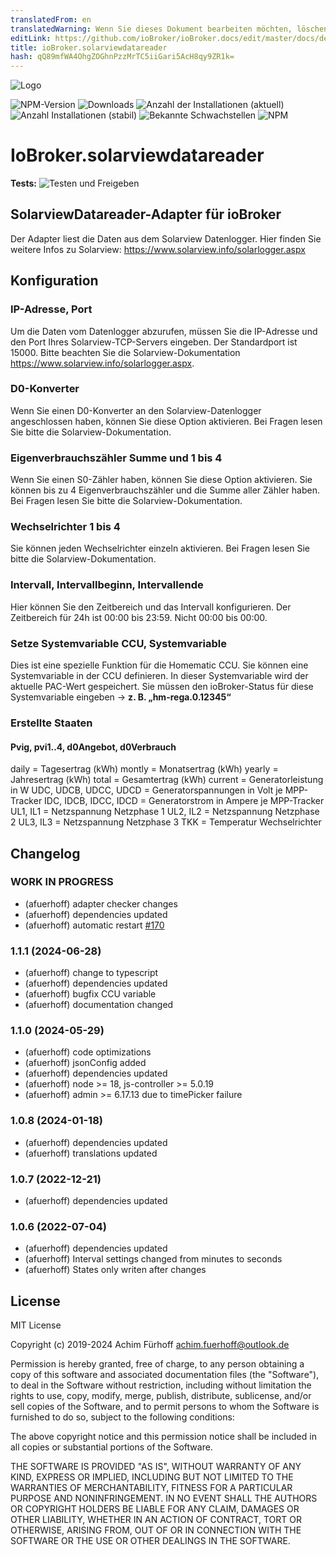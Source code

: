 ```yaml
---
translatedFrom: en
translatedWarning: Wenn Sie dieses Dokument bearbeiten möchten, löschen Sie bitte das Feld "translationsFrom". Andernfalls wird dieses Dokument automatisch erneut übersetzt
editLink: https://github.com/ioBroker/ioBroker.docs/edit/master/docs/de/adapterref/iobroker.solarviewdatareader/README.md
title: ioBroker.solarviewdatareader
hash: qQ89mfWA4OhgZOGhnPzzMrTC5iiGari5AcH8qy9ZR1k=
---
```

![Logo](../../../en/adapterref/iobroker.solarviewdatareader/admin/solarviewdatareader.png)

![NPM-Version](https://img.shields.io/npm/v/iobroker.solarviewdatareader.svg)
![Downloads](https://img.shields.io/npm/dm/iobroker.solarviewdatareader.svg)
![Anzahl der Installationen (aktuell)](https://iobroker.live/badges/solarviewdatareader-installed.svg)
![Anzahl Installationen (stabil)](https://iobroker.live/badges/solarviewdatareader-stable.svg)
![Bekannte Schwachstellen](https://snyk.io/test/github/afuerhoff/ioBroker.solarviewdatareader/badge.svg)
![NPM](https://nodei.co/npm/iobroker.solarviewdatareader.png?downloads=true)

# IoBroker.solarviewdatareader
**Tests:** ![Testen und Freigeben](https://github.com/afuerhoff/ioBroker.solarviewdatareader/workflows/Test%20and%20Release/badge.svg)

## SolarviewDatareader-Adapter für ioBroker
Der Adapter liest die Daten aus dem Solarview Datenlogger.
Hier finden Sie weitere Infos zu Solarview: https://www.solarview.info/solarlogger.aspx

## Konfiguration
### IP-Adresse, Port
Um die Daten vom Datenlogger abzurufen, müssen Sie die IP-Adresse und den Port Ihres Solarview-TCP-Servers eingeben.
Der Standardport ist 15000. Bitte beachten Sie die Solarview-Dokumentation https://www.solarview.info/solarlogger.aspx.

### D0-Konverter
Wenn Sie einen D0-Konverter an den Solarview-Datenlogger angeschlossen haben, können Sie diese Option aktivieren.
Bei Fragen lesen Sie bitte die Solarview-Dokumentation.

### Eigenverbrauchszähler Summe und 1 bis 4
Wenn Sie einen S0-Zähler haben, können Sie diese Option aktivieren.
Sie können bis zu 4 Eigenverbrauchszähler und die Summe aller Zähler haben.
Bei Fragen lesen Sie bitte die Solarview-Dokumentation.

### Wechselrichter 1 bis 4
Sie können jeden Wechselrichter einzeln aktivieren.
Bei Fragen lesen Sie bitte die Solarview-Dokumentation.

### Intervall, Intervallbeginn, Intervallende
Hier können Sie den Zeitbereich und das Intervall konfigurieren. Der Zeitbereich für 24h ist 00:00 bis 23:59.
Nicht 00:00 bis 00:00.

### Setze Systemvariable CCU, Systemvariable
Dies ist eine spezielle Funktion für die Homematic CCU. Sie können eine Systemvariable in der CCU definieren.
In dieser Systemvariable wird der aktuelle PAC-Wert gespeichert.
Sie müssen den ioBroker-Status für diese Systemvariable eingeben -> **z. B. „hm-rega.0.12345“**

### Erstellte Staaten
#### Pvig, pvi1..4, d0Angebot, d0Verbrauch
daily = Tagesertrag (kWh) montly = Monatsertrag (kWh) yearly = Jahresertrag (kWh) total = Gesamtertrag (kWh) current = Generatorleistung in W UDC, UDCB, UDCC, UDCD = Generatorspannungen in Volt je MPP-Tracker IDC, IDCB, IDCC, IDCD = Generatorstrom in Ampere je MPP-Tracker UL1, IL1 = Netzspannung Netzphase 1 UL2, IL2 = Netzspannung Netzphase 2 UL3, IL3 = Netzspannung Netzphase 3 TKK = Temperatur Wechselrichter

## Changelog
### **WORK IN PROGRESS**
* (afuerhoff) adapter checker changes
* (afuerhoff) dependencies updated
* (afuerhoff) automatic restart [#170](https://github.com/afuerhoff/ioBroker.solarviewdatareader/issues/170)

### 1.1.1 (2024-06-28)
* (afuerhoff) change to typescript
* (afuerhoff) dependencies updated
* (afuerhoff) bugfix CCU variable
* (afuerhoff) documentation changed

### 1.1.0 (2024-05-29)
* (afuerhoff) code optimizations
* (afuerhoff) jsonConfig added
* (afuerhoff) dependencies updated
* (afuerhoff) node >= 18, js-controller >= 5.0.19
* (afuerhoff) admin >= 6.17.13 due to timePicker failure

### 1.0.8 (2024-01-18)
* (afuerhoff) dependencies updated
* (afuerhoff) translations updated

### 1.0.7 (2022-12-21)
* (afuerhoff) dependencies updated

### 1.0.6 (2022-07-04)
* (afuerhoff) dependencies updated
* (afuerhoff) Interval settings changed from minutes to seconds
* (afuerhoff) States only writen after changes

## License
MIT License

Copyright (c) 2019-2024 Achim Fürhoff <achim.fuerhoff@outlook.de>

Permission is hereby granted, free of charge, to any person obtaining a copy
of this software and associated documentation files (the "Software"), to deal
in the Software without restriction, including without limitation the rights
to use, copy, modify, merge, publish, distribute, sublicense, and/or sell
copies of the Software, and to permit persons to whom the Software is
furnished to do so, subject to the following conditions:

The above copyright notice and this permission notice shall be included in all
copies or substantial portions of the Software.

THE SOFTWARE IS PROVIDED "AS IS", WITHOUT WARRANTY OF ANY KIND, EXPRESS OR
IMPLIED, INCLUDING BUT NOT LIMITED TO THE WARRANTIES OF MERCHANTABILITY,
FITNESS FOR A PARTICULAR PURPOSE AND NONINFRINGEMENT. IN NO EVENT SHALL THE
AUTHORS OR COPYRIGHT HOLDERS BE LIABLE FOR ANY CLAIM, DAMAGES OR OTHER
LIABILITY, WHETHER IN AN ACTION OF CONTRACT, TORT OR OTHERWISE, ARISING FROM,
OUT OF OR IN CONNECTION WITH THE SOFTWARE OR THE USE OR OTHER DEALINGS IN THE
SOFTWARE.